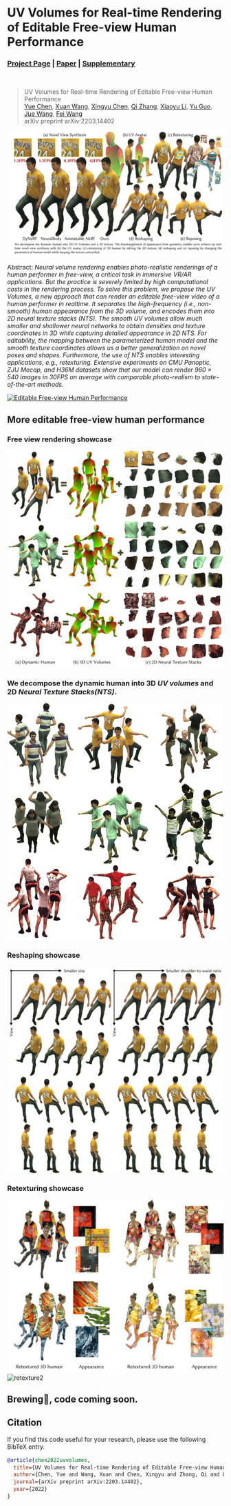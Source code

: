# UV Volumes for Real-time Rendering of Editable Free-view Human Performance
### [Project Page](https://fanegg.github.io/UV-Volumes) | [Paper](https://arxiv.org/pdf/2203.14402) | [Supplementary](https://fanegg.github.io/UV-Volumes/files/UV_Volumes_Supplementary_Material.pdf)
<br/>

> UV Volumes for Real-time Rendering of Editable Free-view Human Performance  
> [Yue Chen](https://fanegg.github.io/), [Xuan Wang](https://xuanwangvc.github.io/), [Xingyu Chen](http://rover-xingyu.github.io/), [Qi Zhang](https://qzhang-cv.github.io/), [Xiaoyu Li](https://xiaoyu258.github.io/), [Yu Guo](https://yuguo-xjtu.github.io/), [Jue Wang](https://juewang725.github.io/), [Fei Wang](http://www.aiar.xjtu.edu.cn/info/1046/1242.htm)  
> arXiv preprint arXiv:2203.14402

![Teaser image](assets/teaser.jpg)

Abstract: *Neural volume rendering enables photo-realistic renderings of a human performer in free-view, a critical task in immersive VR/AR applications. But the practice is severely limited by high computational costs in the rendering process. To solve this problem, we propose the UV Volumes, a new approach that can render an editable free-view video of a human performer in realtime. It separates the high-frequency (i.e., non-smooth) human appearance from the 3D volume, and encodes them into 2D neural texture stacks (NTS). The smooth UV volumes allow much smaller and shallower neural networks to obtain densities and texture coordinates in 3D while capturing detailed appearance in 2D NTS. For editability, the mapping between the parameterized human model and the smooth texture coordinates allows us a better generalization on novel poses and shapes. Furthermore, the use of NTS enables interesting applications, e.g., retexturing. Extensive experiments on CMU Panoptic, ZJU Mocap, and H36M datasets show that our model can render 960 × 540 images in 30FPS on average with comparable photo-realism to state-of-the-art methods.*

<!-- ![demo_vid](assets/demo.gif) -->

[![Editable Free-view Human Performance](https://res.cloudinary.com/marcomontalbano/image/upload/v1655406367/video_to_markdown/images/youtube--5ODxXfB34CM-c05b58ac6eb4c4700831b2b3070cd403.jpg)](https://www.youtube.com/watch?v=5ODxXfB34CM "Editable Free-view Human Performance")

## More editable free-view human performance
### Free view rendering showcase
![iuv](assets/iuv.jpg)
### We decompose the dynamic human into 3D _UV volumes_ and 2D _Neural Texture Stacks(NTS)_.
![dy360](assets/dy360.jpg)
### Reshaping showcase
![reshape](assets/reshape.jpg)
### Retexturing showcase
![retexture](assets/retexture.jpg)
![retexture2](assets/retexture2.jpg)

## Brewing🍺, code coming soon.
## Citation

If you find this code useful for your research, please use the following BibTeX entry.

```bibtex
@article{chen2022uvvolumes,
  title={UV Volumes for Real-time Rendering of Editable Free-view Human Performance},
  author={Chen, Yue and Wang, Xuan and Chen, Xingyu and Zhang, Qi and Li, Xiaoyu and Guo, Yu and Wang, Jue and Wang, Fei},
  journal={arXiv preprint arXiv:2203.14402},
  year={2022}
}
```

